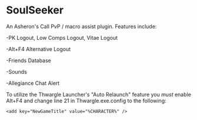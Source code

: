 # SoulSeeker
An Asheron's Call PvP / macro assist plugin. Features include:

-PK Logout, Low Comps Logout, Vitae Logout

-Alt+F4 Alternative Logout

-Friends Database

-Sounds

-Allegiance Chat Alert

To utilize the Thwargle Launcher's "Auto Relaunch" feature you *must*
enable Alt+F4 and change line 21 in Thwargle.exe.config to the following:

    <add key="NewGameTitle" value="%CHARACTER%" />
